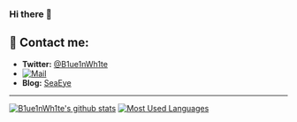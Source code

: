 ### Hi there 👋

<!--
**B1ue1nWh1te/B1ue1nWh1te** is a ✨ _special_ ✨ repository because its `README.md` (this file) appears on your GitHub profile.

Here are some ideas to get you started:

- 🔭 I’m currently working on ...
- 🌱 I’m currently learning ...
- 👯 I’m looking to collaborate on ...
- 🤔 I’m looking for help with ...
- 💬 Ask me about ...
- 😄 Pronouns: ...
- ⚡ Fun fact: ...
-->

## 💌 Contact me:

- **Twitter:** [@B1ue1nWh1te](https://twitter.com/B1ue1nWh1te)
- [![Mail](https://img.shields.io/badge/Email-1806972095@qq.com-blue?style=flat&logo=mail.ru)](https://mail.qq.com/)
- **Blog:** [SeaEye](https://www.seaeye.cn)
---
[![B1ue1nWh1te's github stats](https://github-readme-stats.vercel.app/api?username=B1ue1nWh1te&count_private=true&show_icons=true)](https://github.com/B1ue1nWh1te)
[![Most Used Languages](https://github-readme-stats.vercel.app/api/top-langs/?username=B1ue1nWh1te)](https://github.com/B1ue1nWh1te)